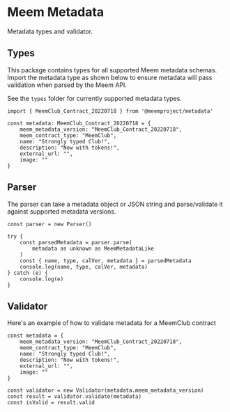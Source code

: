 # Meem Metadata

Metadata types and validator.

## Types
This package contains types for all supported Meem metadata schemas. Import the metadata type as shown below to ensure metadata will pass validation when parsed by the Meem API.

See the `types` folder for currently supported metadata types.

    import { MeemClub_Contract_20220718 } from '@meemproject/metadata'

    const metadata: MeemClub_Contract_20220718 = {
        meem_metadata_version: "MeemClub_Contract_20220718",
        meem_contract_type: "MeemClub",
        name: "Strongly typed Club!",
        description: "Now with tokens!",
        external_url: "",
        image: ""
    }

## Parser
The parser can take a metadata object or JSON string and parse/validate it against supported metadata versions.

    const parser = new Parser()

    try {
        const parsedMetadata = parser.parse(
            metadata as unknown as MeemMetadataLike
        )
        const { name, type, calVer, metadata } = parsedMetadata
        console.log(name, type, calVer, metadata)
    } catch (e) {
        console.log(e)
    }

## Validator
Here's an example of how to validate metadata for a MeemClub contract

    const metadata = {
        meem_metadata_version: "MeemClub_Contract_20220718",
        meem_contract_type: "MeemClub",
        name: "Strongly typed Club!",
        description: "Now with tokens!",
        external_url: "",
        image: ""
    }

    const validator = new Validator(metadata.meem_metadata_version)
    const result = validator.validate(metadata)
    const isValid = result.valid